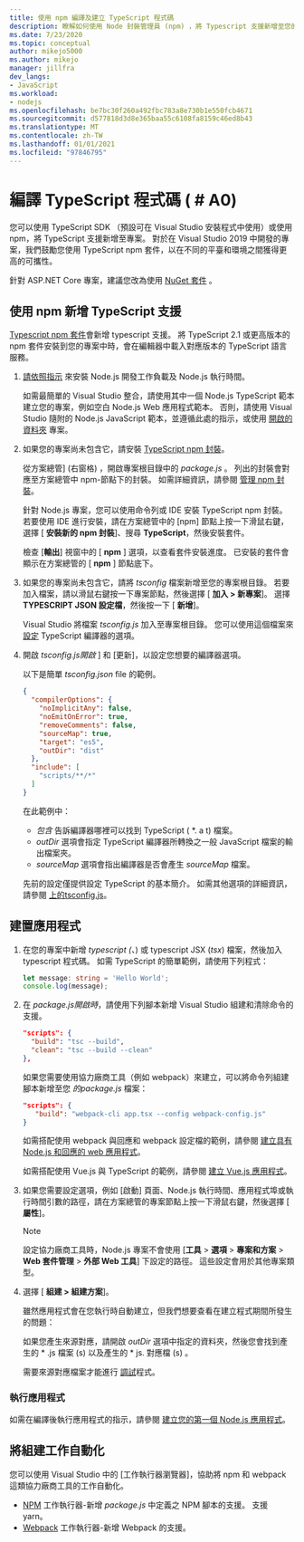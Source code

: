 ```yaml
---
title: 使用 npm 編譯及建立 TypeScript 程式碼
description: 瞭解如何使用 Node 封裝管理員 (npm) ，將 Typescript 支援新增至您的 Visual Studio 專案。
ms.date: 7/23/2020
ms.topic: conceptual
author: mikejo5000
ms.author: mikejo
manager: jillfra
dev_langs:
- JavaScript
ms.workload:
- nodejs
ms.openlocfilehash: be7bc30f260a492fbc783a8e730b1e550fcb4671
ms.sourcegitcommit: d577818d3d8e365baa55c6108fa8159c46ed8b43
ms.translationtype: MT
ms.contentlocale: zh-TW
ms.lasthandoff: 01/01/2021
ms.locfileid: "97846795"
---
```

# <a name="compile-typescript-code-nodejs"></a>編譯 TypeScript 程式碼 ( # A0) 

您可以使用 TypeScript SDK （預設可在 Visual Studio 安裝程式中使用）或使用 npm，將 TypeScript 支援新增至專案。 對於在 Visual Studio 2019 中開發的專案，我們鼓勵您使用 TypeScript npm 套件，以在不同的平臺和環境之間獲得更高的可攜性。

針對 ASP.NET Core 專案，建議您改為使用 [NuGet 套件](../javascript/compile-typescript-code-nuget.md) 。

## <a name="add-typescript-support-using-npm"></a>使用 npm 新增 TypeScript 支援

[Typescript npm 套件](https://www.npmjs.com/package/typescript)會新增 typescript 支援。 將 TypeScript 2.1 或更高版本的 npm 套件安裝到您的專案中時，會在編輯器中載入對應版本的 TypeScript 語言服務。

1. [請依照指示](../ide/quickstart-nodejs.md?toc=%252fvisualstudio%252fjavascript%252ftoc.json) 來安裝 Node.js 開發工作負載及 Node.js 執行時間。

   如需最簡單的 Visual Studio 整合，請使用其中一個 Node.js TypeScript 範本建立您的專案，例如空白 Node.js Web 應用程式範本。 否則，請使用 Visual Studio 隨附的 Node.js JavaScript 範本，並遵循此處的指示，或使用 [開啟的資料夾](../javascript/develop-javascript-code-without-solutions-projects.md) 專案。

1. 如果您的專案尚未包含它，請安裝 [TypeScript npm 封裝](https://www.npmjs.com/package/typescript)。

   從方案總管] (右窗格) ，開啟專案根目錄中的 *package.js* 。 列出的封裝會對應至方案總管中 npm-節點下的封裝。 如需詳細資訊，請參閱 [管理 npm 封裝](../javascript/npm-package-management.md)。

   針對 Node.js 專案，您可以使用命令列或 IDE 安裝 TypeScript npm 封裝。 若要使用 IDE 進行安裝，請在方案總管中的 [npm] 節點上按一下滑鼠右鍵，選擇 [ **安裝新的 npm 封裝**]、搜尋 **TypeScript**，然後安裝套件。

   檢查 [**輸出**] 視窗中的 [ **npm** ] 選項，以查看套件安裝進度。 已安裝的套件會顯示在方案總管的 [ **npm** ] 節點底下。

1. 如果您的專案尚未包含它，請將 *tsconfig* 檔案新增至您的專案根目錄。 若要加入檔案，請以滑鼠右鍵按一下專案節點，然後選擇 [ **加入 > 新專案**]。 選擇 **TYPESCRIPT JSON 設定檔**，然後按一下 [ **新增**]。

   Visual Studio 將檔案 *tsconfig.js* 加入至專案根目錄。 您可以使用這個檔案來 [設定](https://www.typescriptlang.org/docs/handbook/tsconfig-json.html) TypeScript 編譯器的選項。

1. 開啟 *tsconfig.js開啟* ] 和 [更新]，以設定您想要的編譯器選項。

   以下是簡單 *tsconfig.json* file 的範例。

   ```json
   {
     "compilerOptions": {
       "noImplicitAny": false,
       "noEmitOnError": true,
       "removeComments": false,
       "sourceMap": true,
       "target": "es5",
       "outDir": "dist"
     },
     "include": [
       "scripts/**/*"
     ]
   }
   ```

   在此範例中：
   - *包含* 告訴編譯器哪裡可以找到 TypeScript ( *. a t) 檔案。
   - *outDir* 選項會指定 TypeScript 編譯器所轉換之一般 JavaScript 檔案的輸出檔案夾。
   - *sourceMap* 選項會指出編譯器是否會產生 *sourceMap* 檔案。

   先前的設定僅提供設定 TypeScript 的基本簡介。 如需其他選項的詳細資訊，請參閱 [ 上的tsconfig.js](https://www.typescriptlang.org/docs/handbook/tsconfig-json.html)。

## <a name="build-the-application"></a>建置應用程式

1. 在您的專案中新增 *typescript (、*) 或 typescript JSX (*tsx*) 檔案，然後加入 typescript 程式碼。 如需 TypeScript 的簡單範例，請使用下列程式：

   ```typescript
   let message: string = 'Hello World';
   console.log(message);
   ```

1. 在 *package.js開啟時*，請使用下列腳本新增 Visual Studio 組建和清除命令的支援。

   ```json
   "scripts": {
     "build": "tsc --build",
     "clean": "tsc --build --clean"
   },
   ```

   如果您需要使用協力廠商工具（例如 webpack）來建立，可以將命令列組建腳本新增至您 *的package.js* 檔案：

   ```json
   "scripts": {
      "build": "webpack-cli app.tsx --config webpack-config.js"
   }
   ```

   如需搭配使用 webpack 與回應和 webpack 設定檔的範例，請參閱 [建立具有 Node.js 和回應的 web 應用程式](../javascript/tutorial-nodejs-with-react-and-jsx.md)。

   如需搭配使用 Vue.js 與 TypeScript 的範例，請參閱 [建立 Vue.js 應用程式](/javascript/create-application-with-vuejs)。

1. 如果您需要設定選項，例如 [啟動] 頁面、Node.js 執行時間、應用程式埠或執行時間引數的路徑，請在方案總管的專案節點上按一下滑鼠右鍵，然後選擇 [ **屬性**]。

   >[!NOTE]
   > 設定協力廠商工具時，Node.js 專案不會使用 [**工具**  >  **選項**  >  **專案和方案**  >  **Web 套件管理**  >  **外部 Web 工具**] 下設定的路徑。 這些設定會用於其他專案類型。

1. 選擇 [ **組建 > 組建方案**]。

   雖然應用程式會在您執行時自動建立，但我們想要查看在建立程式期間所發生的問題：

   如果您產生來源對應，請開啟 *outDir* 選項中指定的資料夾，然後您會找到產生的 \* .js 檔案 (s) 以及產生的 \* js. 對應檔 (s) 。

   需要來源對應檔案才能進行 [調試](../javascript/debug-nodejs.md)程式。

### <a name="run-the-application"></a>執行應用程式

如需在編譯後執行應用程式的指示，請參閱 [建立您的第一個 Node.js 應用程式](../ide/quickstart-nodejs.md?toc=%252fvisualstudio%252fjavascript%252ftoc.json#run-the-application)。

## <a name="automate-build-tasks"></a>將組建工作自動化

您可以使用 Visual Studio 中的 [工作執行器瀏覽器]，協助將 npm 和 webpack 這類協力廠商工具的工作自動化。

- [NPM](https://marketplace.visualstudio.com/items?itemName=MadsKristensen.NPMTaskRunner) 工作執行器-新增 *package.js* 中定義之 NPM 腳本的支援。 支援 yarn。
- [Webpack](https://marketplace.visualstudio.com/items?itemName=MadsKristensen.WebPackTaskRunner) 工作執行器-新增 Webpack 的支援。